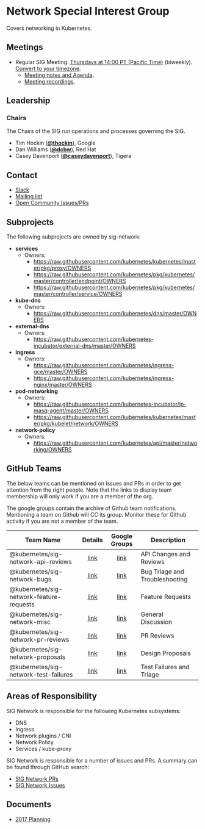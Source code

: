 <!---
This is an autogenerated file!

Please do not edit this file directly, but instead make changes to the
sigs.yaml file in the project root.

To understand how this file is generated, see https://git.k8s.io/community/generator/README.md
--->
# Network Special Interest Group

Covers networking in Kubernetes.

## Meetings
* Regular SIG Meeting: [Thursdays at 14:00 PT (Pacific Time)](https://docs.google.com/document/d/1FQx0BPlkkl1Bn0c9ocVBxYIKojpmrS1CFP5h0DI68AE/edit) (biweekly). [Convert to your timezone](http://www.thetimezoneconverter.com/?t=14:00&tz=PT%20%28Pacific%20Time%29).
  * [Meeting notes and Agenda](https://docs.google.com/document/d/1_w77-zG_Xj0zYvEMfQZTQ-wPP4kXkpGD8smVtW_qqWM/edit).
  * [Meeting recordings](https://www.youtube.com/watch?v=phCA5-vWkVM&list=PL69nYSiGNLP2E8vmnqo5MwPOY25sDWIxb).

## Leadership

### Chairs
The Chairs of the SIG run operations and processes governing the SIG.

* Tim Hockin (**[@thockin](https://github.com/thockin)**), Google
* Dan Williams (**[@dcbw](https://github.com/dcbw)**), Red Hat
* Casey Davenport (**[@caseydavenport](https://github.com/caseydavenport)**), Tigera

## Contact
* [Slack](https://kubernetes.slack.com/messages/sig-network)
* [Mailing list](https://groups.google.com/forum/#!forum/kubernetes-sig-network)
* [Open Community Issues/PRs](https://github.com/kubernetes/community/labels/sig%2Fnetwork)

## Subprojects

The following subprojects are owned by sig-network:
- **services**
  - Owners:
    - https://raw.githubusercontent.com/kubernetes/kubernetes/master/pkg/proxy/OWNERS
    - https://raw.githubusercontent.com/kubernetes/pkg/kubernetes/master/controller/endpoint/OWNERS
    - https://raw.githubusercontent.com/kubernetes/pkg/kubernetes/master/controller/service/OWNERS
- **kube-dns**
  - Owners:
    - https://raw.githubusercontent.com/kubernetes/dns/master/OWNERS
- **external-dns**
  - Owners:
    - https://raw.githubusercontent.com/kubernetes-incubator/external-dns/master/OWNERS
- **ingress**
  - Owners:
    - https://raw.githubusercontent.com/kubernetes/ingress-gce/master/OWNERS
    - https://raw.githubusercontent.com/kubernetes/ingress-nginx/master/OWNERS
- **pod-networking**
  - Owners:
    - https://raw.githubusercontent.com/kubernetes-incubator/ip-masq-agent/master/OWNERS
    - https://raw.githubusercontent.com/kubernetes/kubernetes/master/pkg/kubelet/network/OWNERS
- **network-policy**
  - Owners:
    - https://raw.githubusercontent.com/kubernetes/api/master/networking/OWNERS

## GitHub Teams

The below teams can be mentioned on issues and PRs in order to get attention from the right people.
Note that the links to display team membership will only work if you are a member of the org.

The google groups contain the archive of Github team notifications.
Mentioning a team on Github will CC its group.
Monitor these for Github activity if you are not a member of the team.

| Team Name | Details | Google Groups | Description |
| --------- |:-------:|:-------------:|  ----------- |
| @kubernetes/sig-network-api-reviews | [link](https://github.com/orgs/kubernetes/teams/sig-network-api-reviews) | [link](https://groups.google.com/forum/#!forum/kubernetes-sig-network-api-reviews) | API Changes and Reviews |
| @kubernetes/sig-network-bugs | [link](https://github.com/orgs/kubernetes/teams/sig-network-bugs) | [link](https://groups.google.com/forum/#!forum/kubernetes-sig-network-bugs) | Bug Triage and Troubleshooting |
| @kubernetes/sig-network-feature-requests | [link](https://github.com/orgs/kubernetes/teams/sig-network-feature-requests) | [link](https://groups.google.com/forum/#!forum/kubernetes-sig-network-feature-requests) | Feature Requests |
| @kubernetes/sig-network-misc | [link](https://github.com/orgs/kubernetes/teams/sig-network-misc) | [link](https://groups.google.com/forum/#!forum/kubernetes-sig-network-misc) | General Discussion |
| @kubernetes/sig-network-pr-reviews | [link](https://github.com/orgs/kubernetes/teams/sig-network-pr-reviews) | [link](https://groups.google.com/forum/#!forum/kubernetes-sig-network-pr-reviews) | PR Reviews |
| @kubernetes/sig-network-proposals | [link](https://github.com/orgs/kubernetes/teams/sig-network-proposals) | [link](https://groups.google.com/forum/#!forum/kubernetes-sig-network-proposals) | Design Proposals |
| @kubernetes/sig-network-test-failures | [link](https://github.com/orgs/kubernetes/teams/sig-network-test-failures) | [link](https://groups.google.com/forum/#!forum/kubernetes-sig-network-test-failures) | Test Failures and Triage |

<!-- BEGIN CUSTOM CONTENT -->
## Areas of Responsibility

SIG Network is responsible for the following Kubernetes subsystems:

- DNS
- Ingress
- Network plugins / CNI
- Network Policy
- Services / kube-proxy

SIG Network is responsible for a number of issues and PRs. A summary can be found through GitHub search:

* [SIG Network PRs](https://github.com/issues?utf8=%E2%9C%93&q=team%3Akubernetes%2Fsig-network+is%3Aopen+is%3Apr+)
* [SIG Network Issues](https://github.com/issues?utf8=%E2%9C%93&q=team%3A%22kubernetes%2Fsig-network%22+is%3Aopen+is%3Aissue)

## Documents

* [2017 Planning](https://docs.google.com/document/d/1fBxC36UCBnqY_w3m3TjdnXFsIT--GS6HmKb5o0nhkTk/edit#)
<!-- END CUSTOM CONTENT -->
